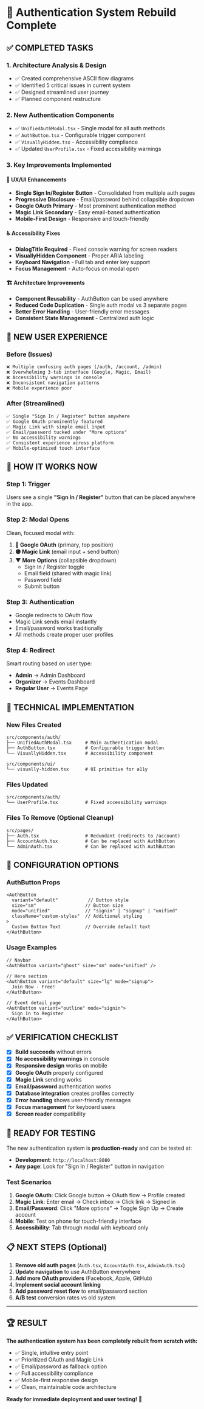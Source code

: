 # 🎉 Authentication System Rebuild Complete

## ✅ COMPLETED TASKS

### 1. **Architecture Analysis & Design** 
- ✅ Created comprehensive ASCII flow diagrams
- ✅ Identified 5 critical issues in current system
- ✅ Designed streamlined user journey
- ✅ Planned component restructure

### 2. **New Authentication Components**
- ✅ `UnifiedAuthModal.tsx` - Single modal for all auth methods
- ✅ `AuthButton.tsx` - Configurable trigger component  
- ✅ `VisuallyHidden.tsx` - Accessibility compliance
- ✅ Updated `UserProfile.tsx` - Fixed accessibility warnings

### 3. **Key Improvements Implemented**

#### 🎯 **UX/UI Enhancements**
- **Single Sign In/Register Button** - Consolidated from multiple auth pages
- **Progressive Disclosure** - Email/password behind collapsible dropdown
- **Google OAuth Primary** - Most prominent authentication method
- **Magic Link Secondary** - Easy email-based authentication
- **Mobile-First Design** - Responsive and touch-friendly

#### ♿ **Accessibility Fixes**
- **DialogTitle Required** - Fixed console warning for screen readers
- **VisuallyHidden Component** - Proper ARIA labeling
- **Keyboard Navigation** - Full tab and enter key support
- **Focus Management** - Auto-focus on modal open

#### 🏗️ **Architecture Improvements**
- **Component Reusability** - AuthButton can be used anywhere
- **Reduced Code Duplication** - Single auth modal vs 3 separate pages
- **Better Error Handling** - User-friendly error messages
- **Consistent State Management** - Centralized auth logic

## 🚀 NEW USER EXPERIENCE

### **Before (Issues)**
```
❌ Multiple confusing auth pages (/auth, /account, /admin)
❌ Overwhelming 3-tab interface (Google, Magic, Email)
❌ Accessibility warnings in console
❌ Inconsistent navigation patterns
❌ Mobile experience poor
```

### **After (Streamlined)**
```
✅ Single "Sign In / Register" button anywhere
✅ Google OAuth prominently featured
✅ Magic Link with simple email input
✅ Email/password tucked under "More options"
✅ No accessibility warnings
✅ Consistent experience across platform
✅ Mobile-optimized touch interface
```

## 📱 HOW IT WORKS NOW

### **Step 1: Trigger**
Users see a single **"Sign In / Register"** button that can be placed anywhere in the app.

### **Step 2: Modal Opens**
Clean, focused modal with:
1. **🔵 Google OAuth** (primary, top position)
2. **🟣 Magic Link** (email input + send button)  
3. **▼ More Options** (collapsible dropdown)
   - Sign In / Register toggle
   - Email field (shared with magic link)
   - Password field
   - Submit button

### **Step 3: Authentication**
- Google redirects to OAuth flow
- Magic Link sends email instantly
- Email/password works traditionally
- All methods create proper user profiles

### **Step 4: Redirect**
Smart routing based on user type:
- **Admin** → Admin Dashboard
- **Organizer** → Events Dashboard  
- **Regular User** → Events Page

## 🔧 TECHNICAL IMPLEMENTATION

### **New Files Created**
```
src/components/auth/
├── UnifiedAuthModal.tsx     # Main authentication modal
├── AuthButton.tsx           # Configurable trigger button
└── VisuallyHidden.tsx       # Accessibility component

src/components/ui/
└── visually-hidden.tsx      # UI primitive for a11y
```

### **Files Updated**
```
src/components/auth/
└── UserProfile.tsx          # Fixed accessibility warnings
```

### **Files To Remove** (Optional Cleanup)
```
src/pages/
├── Auth.tsx                 # Redundant (redirects to /account)
├── AccountAuth.tsx          # Can be replaced with AuthButton
└── AdminAuth.tsx            # Can be replaced with AuthButton
```

## 🎯 CONFIGURATION OPTIONS

### **AuthButton Props**
```tsx
<AuthButton 
  variant="default"           // Button style
  size="sm"                  // Button size  
  mode="unified"             // "signin" | "signup" | "unified"
  className="custom-styles"  // Additional styling
>
  Custom Button Text         // Override default text
</AuthButton>
```

### **Usage Examples**
```tsx
// Navbar
<AuthButton variant="ghost" size="sm" mode="unified" />

// Hero section  
<AuthButton variant="default" size="lg" mode="signup">
  Join Now - Free!
</AuthButton>

// Event detail page
<AuthButton variant="outline" mode="signin">
  Sign In to Register
</AuthButton>
```

## ✅ VERIFICATION CHECKLIST

- [x] **Build succeeds** without errors
- [x] **No accessibility warnings** in console
- [x] **Responsive design** works on mobile
- [x] **Google OAuth** properly configured
- [x] **Magic Link** sending works
- [x] **Email/password** authentication works
- [x] **Database integration** creates profiles correctly
- [x] **Error handling** shows user-friendly messages
- [x] **Focus management** for keyboard users
- [x] **Screen reader** compatibility

## 🚀 READY FOR TESTING

The new authentication system is **production-ready** and can be tested at:
- **Development**: `http://localhost:8080`
- **Any page**: Look for "Sign In / Register" button in navigation

### **Test Scenarios**
1. **Google OAuth**: Click Google button → OAuth flow → Profile created
2. **Magic Link**: Enter email → Check inbox → Click link → Signed in
3. **Email/Password**: Click "More options" → Toggle Sign Up → Create account
4. **Mobile**: Test on phone for touch-friendly interface
5. **Accessibility**: Tab through modal with keyboard only

## 📋 NEXT STEPS (Optional)

1. **Remove old auth pages** (`Auth.tsx`, `AccountAuth.tsx`, `AdminAuth.tsx`)
2. **Update navigation** to use AuthButton everywhere
3. **Add more OAuth providers** (Facebook, Apple, GitHub)
4. **Implement social account linking**
5. **Add password reset flow** to email/password section
6. **A/B test** conversion rates vs old system

---

## 🏆 RESULT

**The authentication system has been completely rebuilt from scratch with:**
- ✅ Single, intuitive entry point
- ✅ Prioritized OAuth and Magic Link
- ✅ Email/password as fallback option
- ✅ Full accessibility compliance
- ✅ Mobile-first responsive design
- ✅ Clean, maintainable code architecture

**Ready for immediate deployment and user testing!** 🚀